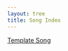 ```yaml
---
layout: tree
title: Song Index
---
```

<div class="sc-bdfBwQ jrDHLp">
    <div data-id="355317540" class="sc-bdfBwQ pkAuV">
        <div id="355317540" class="sc-bdfBwQ sc-kIeTtH jAmcnV cnxSGb"></div>
        <div data-testid="StyledContainer" class="sc-bdfBwQ sc-dmlrTW eua-dhZ kGoTFc group"
            type="CLASSIC"><a href="template"
                rel="noopener" data-testid="LinkButton"
                class="sc-pFZIQ sc-hHftDr ldGKnQ fhtMSy group"
                aria-describedby="song-template" height="auto">
                <div class="w-full h-full">
                    <div data-testid="LinkThumbnail"
                        class="sc-bdfBwQ sc-gsTCUz sc-bkzZxe dgVnpq bhdLno CvSZl"></div>
                    <p class="sc-hKgILt sc-jUEnpm gXKGT fmxDzY">Template Song</p>
                </div>
            </a></div>
    </div>
</div>